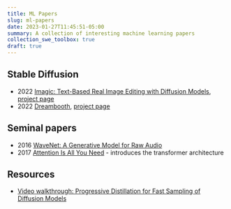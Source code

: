 ```yaml
---
title: ML Papers
slug: ml-papers
date: 2023-01-27T11:45:51-05:00
summary: A collection of interesting machine learning papers
collection_swe_toolbox: true
draft: true
---
```


## Stable Diffusion

- 2022 [Imagic: Text-Based Real Image Editing with Diffusion Models](https://arxiv.org/abs/2210.09276), [project page](https://imagic-editing.github.io)
- 2022 [Dreambooth](https://arxiv.org/abs/2208.12242), [project page](https://dreambooth.github.io/)

## Seminal papers

- 2016 [WaveNet: A Generative Model for Raw Audio](https://arxiv.org/abs/1609.03499)
- 2017 [Attention Is All You Need](https://arxiv.org/abs/1706.03762) - introduces the transformer architecture

## Resources

- [Video walkthrough: Progressive Distillation for Fast Sampling of Diffusion Models](https://www.youtube.com/watch?v=ZXuK6IRJlnk)

